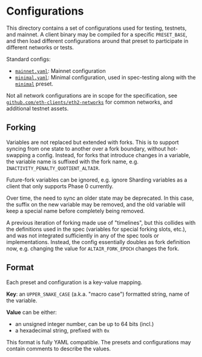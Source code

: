 # Configurations

This directory contains a set of configurations used for testing, testnets, and mainnet.
A client binary may be compiled for a specific `PRESET_BASE`,
and then load different configurations around that preset to participate in different networks or tests.

Standard configs:
- [`mainnet.yaml`](./mainnet.yaml): Mainnet configuration
- [`minimal.yaml`](./minimal.yaml): Minimal configuration, used in spec-testing along with the [`minimal`](../presets/minimal) preset.

Not all network configurations are in scope for the specification,
see [`github.com/eth-clients/eth2-networks`](https://github.com/eth-clients/eth2-networks) for common networks,
and additional testnet assets.

## Forking

Variables are not replaced but extended with forks. This is to support syncing from one state to another over a fork boundary, without hot-swapping a config.
Instead, for forks that introduce changes in a variable, the variable name is suffixed with the fork name, e.g. `INACTIVITY_PENALTY_QUOTIENT_ALTAIR`.

Future-fork variables can be ignored, e.g. ignore Sharding variables as a client that only supports Phase 0 currently.

Over time, the need to sync an older state may be deprecated.
In this case, the suffix on the new variable may be removed, and the old variable will keep a special name before completely being removed.

A previous iteration of forking made use of "timelines", but this collides with the definitions used in the spec (variables for special forking slots, etc.), and was not integrated sufficiently in any of the spec tools or implementations.
Instead, the config essentially doubles as fork definition now, e.g. changing the value for `ALTAIR_FORK_EPOCH` changes the fork.

## Format

Each preset and configuration is a key-value mapping.

**Key**: an `UPPER_SNAKE_CASE` (a.k.a. "macro case") formatted string, name of the variable.

**Value** can be either:
 - an unsigned integer number, can be up to 64 bits (incl.)
 - a hexadecimal string, prefixed with `0x`

This format is fully YAML compatible.
The presets and configurations may contain comments to describe the values.
